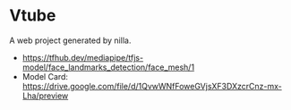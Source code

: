 # Vtube

A web project generated by nilla.


- https://tfhub.dev/mediapipe/tfjs-model/face_landmarks_detection/face_mesh/1
- Model Card: https://drive.google.com/file/d/1QvwWNfFoweGVjsXF3DXzcrCnz-mx-Lha/preview